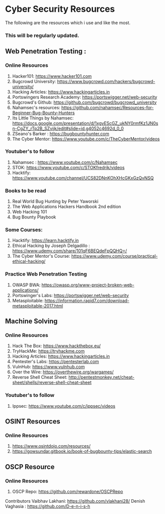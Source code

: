# Cyber Security Resources

The following are the resources which i use and like the most.

### This will be regularly updated.

## Web Penetration Testing : 
### Online Resources

1. Hacker101: https://www.hacker101.com
2. Bugcrowd University: https://www.bugcrowd.com/hackers/bugcrowd-university/
3. Hacking Articles: https://www.hackingarticles.in
4. Portswingers Research Academy: https://portswigger.net/web-security
5. Bugcrowd's Github: https://github.com/bugcrowd/bugcrowd_university
6. Nahamsec's resources: https://github.com/nahamsec/Resources-for-Beginner-Bug-Bounty-Hunters
7. Its Little Things by Nahamsec: https://docs.google.com/presentation/d/1xgvEScGZ_ukNY0rmfKz1JN0sn-CgZY_rTp2B_SZvijk/edit#slide=id.g4052c4692d_0_0
8. ZSeano's Barker : https://bugbountyhunter.com
9. The Cyber Mentor: https://www.youtube.com/c/TheCyberMentor/videos

### Youtuber's to follow

1. Nahamsec : https://www.youtube.com/c/Nahamsec
2. STOK: https://www.youtube.com/c/STOKfredrik/videos
3. Hacktify: https://www.youtube.com/channel/UCS82DNnKOhXHcGKxGzQvNSQ

### Books to be read

1. Real World Bug Hunting by Peter Yaworski
2. The Web Applications Hackers Handbook 2nd edition
3. Web Hacking 101
4. Bug Bounty Playbook

### Some Courses: 
1. Hacktify: https://learn.hacktify.in
2. Ethical Hacking by Joseph Delgadillo : https://www.udemy.com/share/101qF6BEQdeFpQQHQ=/
3. The Cyber Mentor's Course: https://www.udemy.com/course/practical-ethical-hacking/

### Practice Web Penetration Testing

1. OWASP BWA: https://owasp.org/www-project-broken-web-applications/
2. Portswinger's Labs: https://portswigger.net/web-security
3. Metasploitable: https://information.rapid7.com/download-metasploitable-2017.html

## Machine Solving
### Online Resources
1. Hack The Box: https://www.hackthebox.eu/
2. TryHackMe: https://tryhackme.com
3. Hacking Articles: https://www.hackingarticles.in
4. Pentester's Labs: https://pentesterlab.com
5. VulnHub: https://www.vulnhub.com
6. Over the Wire: https://overthewire.org/wargames/
7. Reverse Shell Cheat Sheet: http://pentestmonkey.net/cheat-sheet/shells/reverse-shell-cheat-sheet

### Youtuber's to follow
1. Ippsec: https://www.youtube.com/c/ippsec/videos

## OSINT Resources
### Online Resources
1. https://www.osintdojo.com/resources/
2. https://gowsundar.gitbook.io/book-of-bugbounty-tips/elastic-search

## OSCP Resource
### Online Resources
1. OSCP Repo: https://github.com/rewardone/OSCPRepo

Contributors
Vaibhav Lakhani: https://github.com/vlakhani28/
Denish Vaghasia : https://github.com/D-e-n-i-s-h
